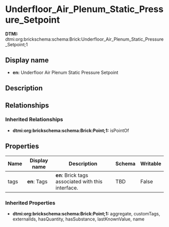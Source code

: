 # Underfloor_Air_Plenum_Static_Pressure_Setpoint
**DTMI:** dtmi:org:brickschema:schema:Brick:Underfloor_Air_Plenum_Static_Pressure_Setpoint;1
## Display name
- **en:** Underfloor Air Plenum Static Pressure Setpoint
## Description
## Relationships
### Inherited Relationships
* **dtmi:org:brickschema:schema:Brick:Point;1:** isPointOf
## Properties
|Name|Display name|Description|Schema|Writable|
|-|-|-|-|-|
|tags|**en**: Tags|**en**: Brick tags associated with this interface.|TBD|False|
### Inherited Properties
* **dtmi:org:brickschema:schema:Brick:Point;1:** aggregate, customTags, externalIds, hasQuantity, hasSubstance, lastKnownValue, name

